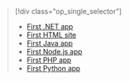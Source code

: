 > [!div class="op_single_selector"]
> * [First .NET app](../articles/app-service-web/app-service-web-get-started-dotnet.md)
> * [First HTML site](../articles/app-service-web/app-service-web-get-started-html.md)
> * [First Java app](../articles/app-service-web/app-service-web-get-started-java.md)
> * [First Node.js app](../articles/app-service-web/app-service-web-get-started-nodejs.md)
> * [First PHP app](../articles/app-service-web/app-service-web-get-started-php.md)
> * [First Python app](../articles/app-service-web/app-service-web-get-started-python.md)